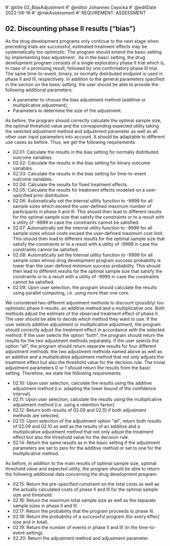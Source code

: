 #' @title 02_BiasAdjustment
#' @editor Johannes Cepicka
#' @editDate 2022-08-16
#' @riskAssessment
#' REQUIREMENT: ASSESSMENT


## 02. Discounting phase II results (“bias”)

As the drug development programs only continue to the next stage when preceding trials are successful, estimated treatment effects may be systematically too optimistic. The program should extend the basic setting by implementing bias adjustment . As in the basic setting, the drug development program consists of a single exploratory phase II trial which is, in case of a promising result, followed by one confirmatory phase III trial. The same time-to-event, binary, or normally distributed endpoint is used in phase II and III, respectively. In addition to the general parameters specified in the section on the basic setting, the user should be able to provide the following additional parameters:

  *	A parameter to choose the bias adjustment method (additive or multiplicative adjustment),
  *	Parameters to determine the size of the adjustment.

As before, the program should correctly calculate the optimal sample size, the optimal threshold value and the corresponding expected utility taking the selected adjustment method and adjustment parameter as well as all other user input parameters into account. It should be adaptable to different use cases as before. Thus, we get the following requirements:

  *	02.01: Calculate the results in the bias setting for normally distributed outcome variables.
  *	02.02: Calculate the results in the bias setting for binary outcome variables.
  *	02.03: Calculate the results in the bias setting for time-to-event outcome variables.
  *	02.04: Calculate the results for fixed treatment effects.
  *	02.05: Calculate the results for treatment effects modeled on a user-specified prior distribution.
  *	02.06:  Automatically set the internal utility function to -9999 for all sample sizes which exceed the user-defined maximum number of participants in phase II and III. This should then lead to different results for the optimal sample size that satisfy the constraints or to a result with a utility of -9999 in case the constraints cannot be satisfied.
  *	02.07: Automatically set the internal utility function to -9999 for all sample sizes whose costs exceed the user-defined maximum cost limit. This should then lead to different results for the optimal sample size that satisfy the constraints or to a result with a utility of -9999 in case the constraints cannot be satisfied.
  *	02.08: Automatically set the internal utility function to -9999 for all sample sizes whose drug development program success probability is lower than the user-defined miminum success probability. This should then lead to different results for the optimal sample size that satisfy the constraints or to a result with a utility of -9999 in case the constraints cannot be satisfied.
  *	02.09: Upon user selection, the program should calculate the results using parallel computing, i.e. using more than one core.

We considered two different adjustment methods to discount (possibly) too optimistic phase II results, an additive method and a multiplicative one. Both methods adjust the estimate of the observed treatment effect of phase II. The user should be able to decide which method they want to use. If the user selects additive adjustment or multiplicative adjustment, the program should correctly adjust the treatment effect in accordance with the selected method. If the user selects the option “both”, the program should return the results for the two adjustment methods separately. If the user selects the option “all”, the program should return separate results for four different adjustment methods: the two adjustment methods named above as well as an additive and a multiplicative adjustment method that not only adjusts the treatment effect but also the threshold value for the decision rule. The trivial adjustment parameters 0 or 1 should return the results from the basic setting. Therefore, we state the following requirements:

  *	02.10: Upon user selection, calculate the results using the additive adjustment method (i.e. adapting the lower bound of the confidence interval).
  *	02.11: Upon user selection, calculate the results using the multiplicative adjustment method (i.e. using a retention factor).
  *	02.12: Return both results of 02.09 and 02.10 if both adjustment methods are selected.
  *	02.13: Upon selection of the adjustment option “all”, return both results of 02.09 and 02.10 as well as the results of an additive and a multiplicative adjustment method that not only adjust the treatment effect but also the threshold value for the decision rule.
  *	02.14: Return the same results as in the basic setting if the adjustment parameters are set to zero for the additive method or set to one for the multiplicative method.

As before, in addition to the main results of optimal sample size, optimal threshold value and expected utility, the program should be able to return the following additional data concerning the drug development program:

  *	02.15: Return the pre-specified constraint on the total costs as well as the actually calculated costs of phase II and III for the optimal sample size and threshold.
  *	02.16: Return the maximum total sample size as well as the separate sample sizes in phase II and III.
  *	02.17: Return the probability that the program proceeds to phase III.
  *	02.18: Return the probability of a successful program (for every effect size and in total).
  *	02.19: Return the number of events in phase II and III (in the time-to-event-setting).
  *	02.20: Return the adjustment method and adjustment parameter.
